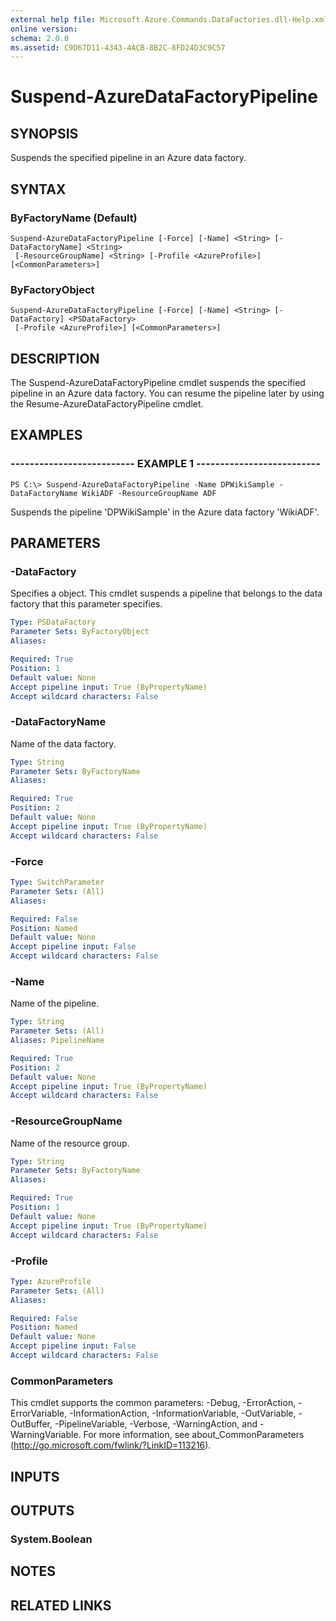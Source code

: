 ```yaml
---
external help file: Microsoft.Azure.Commands.DataFactories.dll-Help.xml
online version: 
schema: 2.0.0
ms.assetid: C9D67D11-4343-4ACB-8B2C-8FD24D3C9C57
---
```


# Suspend-AzureDataFactoryPipeline

## SYNOPSIS
Suspends the specified pipeline in an Azure data factory.

## SYNTAX

### ByFactoryName (Default)
```
Suspend-AzureDataFactoryPipeline [-Force] [-Name] <String> [-DataFactoryName] <String>
 [-ResourceGroupName] <String> [-Profile <AzureProfile>] [<CommonParameters>]
```

### ByFactoryObject
```
Suspend-AzureDataFactoryPipeline [-Force] [-Name] <String> [-DataFactory] <PSDataFactory>
 [-Profile <AzureProfile>] [<CommonParameters>]
```

## DESCRIPTION
The Suspend-AzureDataFactoryPipeline cmdlet suspends the specified pipeline in an Azure data factory.
You can resume the pipeline later by using the Resume-AzureDataFactoryPipeline cmdlet.

## EXAMPLES

### -------------------------- EXAMPLE 1 --------------------------
```
PS C:\> Suspend-AzureDataFactoryPipeline -Name DPWikiSample -DataFactoryName WikiADF -ResourceGroupName ADF
```

Suspends the pipeline 'DPWikiSample' in the Azure data factory 'WikiADF'.

## PARAMETERS

### -DataFactory
Specifies a  object.
This cmdlet suspends a pipeline that belongs to the data factory that this parameter specifies.

```yaml
Type: PSDataFactory
Parameter Sets: ByFactoryObject
Aliases: 

Required: True
Position: 1
Default value: None
Accept pipeline input: True (ByPropertyName)
Accept wildcard characters: False
```

### -DataFactoryName
Name of the data factory.

```yaml
Type: String
Parameter Sets: ByFactoryName
Aliases: 

Required: True
Position: 2
Default value: None
Accept pipeline input: True (ByPropertyName)
Accept wildcard characters: False
```

### -Force
```yaml
Type: SwitchParameter
Parameter Sets: (All)
Aliases: 

Required: False
Position: Named
Default value: None
Accept pipeline input: False
Accept wildcard characters: False
```

### -Name
Name of the pipeline.

```yaml
Type: String
Parameter Sets: (All)
Aliases: PipelineName

Required: True
Position: 2
Default value: None
Accept pipeline input: True (ByPropertyName)
Accept wildcard characters: False
```

### -ResourceGroupName
Name of the resource group.

```yaml
Type: String
Parameter Sets: ByFactoryName
Aliases: 

Required: True
Position: 1
Default value: None
Accept pipeline input: True (ByPropertyName)
Accept wildcard characters: False
```

### -Profile

```yaml
Type: AzureProfile
Parameter Sets: (All)
Aliases: 

Required: False
Position: Named
Default value: None
Accept pipeline input: False
Accept wildcard characters: False
```

### CommonParameters
This cmdlet supports the common parameters: -Debug, -ErrorAction, -ErrorVariable, -InformationAction, -InformationVariable, -OutVariable, -OutBuffer, -PipelineVariable, -Verbose, -WarningAction, and -WarningVariable. For more information, see about_CommonParameters (http://go.microsoft.com/fwlink/?LinkID=113216).

## INPUTS

## OUTPUTS

### System.Boolean

## NOTES

## RELATED LINKS


